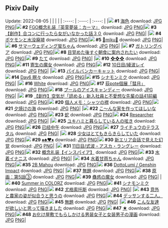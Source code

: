 ## Pixiv Daily
Update: 2022-08-05
|      |      |      |
| :----: | :----: | :----: |
|![](https://pixiv.microyu.workers.dev/c/240x480/img-master/img/2022/08/03/00/30/01/100191209_p0_master1200.jpg) **#1** [海色](https://www.pixiv.net/artworks/100191209) download: [JPG](https://pixiv.microyu.workers.dev/img-original/img/2022/08/03/00/30/01/100191209_p0.jpg) [PNG](https://pixiv.microyu.workers.dev/img-original/img/2022/08/03/00/30/01/100191209_p0.png)|![](https://pixiv.microyu.workers.dev/c/240x480/img-master/img/2022/08/03/21/15/36/100208587_p0_master1200.jpg) **#2** [FGO概念礼装『英霊夢装：カーマ』](https://www.pixiv.net/artworks/100208587) download: [JPG](https://pixiv.microyu.workers.dev/img-original/img/2022/08/03/21/15/36/100208587_p0.jpg) [PNG](https://pixiv.microyu.workers.dev/img-original/img/2022/08/03/21/15/36/100208587_p0.png)|![](https://pixiv.microyu.workers.dev/c/240x480/img-master/img/2022/08/03/00/00/11/100190107_p0_master1200.jpg) **#3** [【創作】合コンに行ったら女がいなかった話３０](https://www.pixiv.net/artworks/100190107) download: [JPG](https://pixiv.microyu.workers.dev/img-original/img/2022/08/03/00/00/11/100190107_p0.jpg) [PNG](https://pixiv.microyu.workers.dev/img-original/img/2022/08/03/00/00/11/100190107_p0.png)|
|![](https://pixiv.microyu.workers.dev/c/240x480/img-master/img/2022/08/03/00/00/44/100190255_p0_master1200.jpg) **#4** [ポケモンと水没廃墟](https://www.pixiv.net/artworks/100190255) download: [JPG](https://pixiv.microyu.workers.dev/img-original/img/2022/08/03/00/00/44/100190255_p0.jpg) [PNG](https://pixiv.microyu.workers.dev/img-original/img/2022/08/03/00/00/44/100190255_p0.png)|![](https://pixiv.microyu.workers.dev/c/240x480/img-master/img/2022/08/04/00/00/14/100213111_p0_master1200.jpg) **#5** [🎈miku🎈](https://www.pixiv.net/artworks/100213111) download: [JPG](https://pixiv.microyu.workers.dev/img-original/img/2022/08/04/00/00/14/100213111_p0.jpg) [PNG](https://pixiv.microyu.workers.dev/img-original/img/2022/08/04/00/00/14/100213111_p0.png)|![](https://pixiv.microyu.workers.dev/c/240x480/img-master/img/2022/08/04/00/00/07/100213056_p0_master1200.jpg) **#6** [サマーウェディング蛍ちゃん](https://www.pixiv.net/artworks/100213056) download: [JPG](https://pixiv.microyu.workers.dev/img-original/img/2022/08/04/00/00/07/100213056_p0.jpg) [PNG](https://pixiv.microyu.workers.dev/img-original/img/2022/08/04/00/00/07/100213056_p0.png)|
|![](https://pixiv.microyu.workers.dev/c/240x480/img-master/img/2022/08/03/01/10/45/100192216_p0_master1200.jpg) **#7** [ガトリングベア](https://www.pixiv.net/artworks/100192216) download: [JPG](https://pixiv.microyu.workers.dev/img-original/img/2022/08/03/01/10/45/100192216_p0.jpg) [PNG](https://pixiv.microyu.workers.dev/img-original/img/2022/08/03/01/10/45/100192216_p0.png)|![](https://pixiv.microyu.workers.dev/c/240x480/img-master/img/2022/08/03/07/30/01/100196138_p0_master1200.jpg) **#8** [目覚めた後すぐ朝食に案内されたい](https://www.pixiv.net/artworks/100196138) download: [JPG](https://pixiv.microyu.workers.dev/img-original/img/2022/08/03/07/30/01/100196138_p0.jpg) [PNG](https://pixiv.microyu.workers.dev/img-original/img/2022/08/03/07/30/01/100196138_p0.png)|![](https://pixiv.microyu.workers.dev/c/240x480/img-master/img/2022/08/03/00/09/50/100190632_p0_master1200.jpg) **#9** [たて](https://www.pixiv.net/artworks/100190632) download: [JPG](https://pixiv.microyu.workers.dev/img-original/img/2022/08/03/00/09/50/100190632_p0.jpg) [PNG](https://pixiv.microyu.workers.dev/img-original/img/2022/08/03/00/09/50/100190632_p0.png)|
|![](https://pixiv.microyu.workers.dev/c/240x480/img-master/img/2022/08/04/01/00/24/100214821_p0_master1200.jpg) **#10** [❖❖❖](https://www.pixiv.net/artworks/100214821) download: [JPG](https://pixiv.microyu.workers.dev/img-original/img/2022/08/04/01/00/24/100214821_p0.jpg) [PNG](https://pixiv.microyu.workers.dev/img-original/img/2022/08/04/01/00/24/100214821_p0.png)|![](https://pixiv.microyu.workers.dev/c/240x480/img-master/img/2022/08/03/00/00/35/100190232_p0_master1200.jpg) **#11** [寄生の魔女](https://www.pixiv.net/artworks/100190232) download: [JPG](https://pixiv.microyu.workers.dev/img-original/img/2022/08/03/00/00/35/100190232_p0.jpg) [PNG](https://pixiv.microyu.workers.dev/img-original/img/2022/08/03/00/00/35/100190232_p0.png)|![](https://pixiv.microyu.workers.dev/c/240x480/img-master/img/2022/08/03/00/01/35/100190108_p0_master1200.jpg) **#12** [10日目/綾波レイ](https://www.pixiv.net/artworks/100190108) download: [JPG](https://pixiv.microyu.workers.dev/img-original/img/2022/08/03/00/01/35/100190108_p0.jpg) [PNG](https://pixiv.microyu.workers.dev/img-original/img/2022/08/03/00/01/35/100190108_p0.png)|
|![](https://pixiv.microyu.workers.dev/c/240x480/img-master/img/2022/08/04/00/00/18/100213136_p0_master1200.jpg) **#13** [パイルバンカーキャット](https://www.pixiv.net/artworks/100213136) download: [JPG](https://pixiv.microyu.workers.dev/img-original/img/2022/08/04/00/00/18/100213136_p0.jpg) [PNG](https://pixiv.microyu.workers.dev/img-original/img/2022/08/04/00/00/18/100213136_p0.png)|![](https://pixiv.microyu.workers.dev/c/240x480/img-master/img/2022/08/03/10/11/15/100197714_p0_master1200.jpg) **#14** [Day6 瞑々](https://www.pixiv.net/artworks/100197714) download: [JPG](https://pixiv.microyu.workers.dev/img-original/img/2022/08/03/10/11/15/100197714_p0.jpg) [PNG](https://pixiv.microyu.workers.dev/img-original/img/2022/08/03/10/11/15/100197714_p0.png)|![](https://pixiv.microyu.workers.dev/c/240x480/img-master/img/2022/08/03/00/00/13/100190124_p0_master1200.jpg) **#15** [シナモンミク](https://www.pixiv.net/artworks/100190124) download: [JPG](https://pixiv.microyu.workers.dev/img-original/img/2022/08/03/00/00/13/100190124_p0.jpg) [PNG](https://pixiv.microyu.workers.dev/img-original/img/2022/08/03/00/00/13/100190124_p0.png)|
|![](https://pixiv.microyu.workers.dev/c/240x480/img-master/img/2022/08/03/19/41/51/100206351_p0_master1200.jpg) **#16** [White](https://www.pixiv.net/artworks/100206351) download: [JPG](https://pixiv.microyu.workers.dev/img-original/img/2022/08/03/19/41/51/100206351_p0.jpg) [PNG](https://pixiv.microyu.workers.dev/img-original/img/2022/08/03/19/41/51/100206351_p0.png)|![](https://pixiv.microyu.workers.dev/c/240x480/img-master/img/2022/08/03/00/00/25/100190190_p0_master1200.jpg) **#17** [荻pote個展「彗月」](https://www.pixiv.net/artworks/100190190) download: [JPG](https://pixiv.microyu.workers.dev/img-original/img/2022/08/03/00/00/25/100190190_p0.jpg) [PNG](https://pixiv.microyu.workers.dev/img-original/img/2022/08/03/00/00/25/100190190_p0.png)|![](https://pixiv.microyu.workers.dev/c/240x480/img-master/img/2022/08/03/20/30/00/100207417_p0_master1200.jpg) **#18** [プールのアイスキャンディー](https://www.pixiv.net/artworks/100207417) download: [JPG](https://pixiv.microyu.workers.dev/img-original/img/2022/08/03/20/30/00/100207417_p0.jpg) [PNG](https://pixiv.microyu.workers.dev/img-original/img/2022/08/03/20/30/00/100207417_p0.png)|
|![](https://pixiv.microyu.workers.dev/c/240x480/img-master/img/2022/08/04/18/26/01/100227936_p0_master1200.jpg) **#19** [【創作】空気が「読める」新入社員と不愛想な先輩の話41前編](https://www.pixiv.net/artworks/100227936) download: [JPG](https://pixiv.microyu.workers.dev/img-original/img/2022/08/04/18/26/01/100227936_p0.jpg) [PNG](https://pixiv.microyu.workers.dev/img-original/img/2022/08/04/18/26/01/100227936_p0.png)|![](https://pixiv.microyu.workers.dev/c/240x480/img-master/img/2022/08/03/08/00/02/100196433_p0_master1200.jpg) **#20** [個人メモ：シャツの襟](https://www.pixiv.net/artworks/100196433) download: [JPG](https://pixiv.microyu.workers.dev/img-original/img/2022/08/03/08/00/02/100196433_p0.jpg) [PNG](https://pixiv.microyu.workers.dev/img-original/img/2022/08/03/08/00/02/100196433_p0.png)|![](https://pixiv.microyu.workers.dev/c/240x480/img-master/img/2022/08/04/00/01/14/100213234_p0_master1200.jpg) **#21** [夕焼けの海](https://www.pixiv.net/artworks/100213234) download: [JPG](https://pixiv.microyu.workers.dev/img-original/img/2022/08/04/00/01/14/100213234_p0.jpg) [PNG](https://pixiv.microyu.workers.dev/img-original/img/2022/08/04/00/01/14/100213234_p0.png)|
|![](https://pixiv.microyu.workers.dev/c/240x480/img-master/img/2022/08/04/07/30/00/100219069_p0_master1200.jpg) **#22** [こ～んな家を作ってほしいな](https://www.pixiv.net/artworks/100219069) download: [JPG](https://pixiv.microyu.workers.dev/img-original/img/2022/08/04/07/30/00/100219069_p0.jpg) [PNG](https://pixiv.microyu.workers.dev/img-original/img/2022/08/04/07/30/00/100219069_p0.png)|![](https://pixiv.microyu.workers.dev/c/240x480/img-master/img/2022/08/03/00/21/53/100190998_p0_master1200.jpg) **#23** [蛇](https://www.pixiv.net/artworks/100190998) download: [JPG](https://pixiv.microyu.workers.dev/img-original/img/2022/08/03/00/21/53/100190998_p0.jpg) [PNG](https://pixiv.microyu.workers.dev/img-original/img/2022/08/03/00/21/53/100190998_p0.png)|![](https://pixiv.microyu.workers.dev/c/240x480/img-master/img/2022/08/04/16/55/50/100226234_p0_master1200.jpg) **#24** [Researcher](https://www.pixiv.net/artworks/100226234) download: [JPG](https://pixiv.microyu.workers.dev/img-original/img/2022/08/04/16/55/50/100226234_p0.jpg) [PNG](https://pixiv.microyu.workers.dev/img-original/img/2022/08/04/16/55/50/100226234_p0.png)|
|![](https://pixiv.microyu.workers.dev/c/240x480/img-master/img/2022/08/03/00/11/40/100190686_p0_master1200.jpg) **#25** [ユキハミと暮らしている人の呟き](https://www.pixiv.net/artworks/100190686) download: [JPG](https://pixiv.microyu.workers.dev/img-original/img/2022/08/03/00/11/40/100190686_p0.jpg) [PNG](https://pixiv.microyu.workers.dev/img-original/img/2022/08/03/00/11/40/100190686_p0.png)|![](https://pixiv.microyu.workers.dev/c/240x480/img-master/img/2022/08/04/16/04/44/100225493_p0_master1200.jpg) **#26** [已经中午](https://www.pixiv.net/artworks/100225493) download: [JPG](https://pixiv.microyu.workers.dev/img-original/img/2022/08/04/16/04/44/100225493_p0.jpg) [PNG](https://pixiv.microyu.workers.dev/img-original/img/2022/08/04/16/04/44/100225493_p0.png)|![](https://pixiv.microyu.workers.dev/c/240x480/img-master/img/2022/08/03/23/46/10/100212626_p0_master1200.jpg) **#27** [ライチュウのテラスタル](https://www.pixiv.net/artworks/100212626) download: [JPG](https://pixiv.microyu.workers.dev/img-original/img/2022/08/03/23/46/10/100212626_p0.jpg) [PNG](https://pixiv.microyu.workers.dev/img-original/img/2022/08/03/23/46/10/100212626_p0.png)|
|![](https://pixiv.microyu.workers.dev/c/240x480/img-master/img/2022/08/04/00/00/10/100213073_p0_master1200.jpg) **#28** [少女はとてもきらきらしていた](https://www.pixiv.net/artworks/100213073) download: [JPG](https://pixiv.microyu.workers.dev/img-original/img/2022/08/04/00/00/10/100213073_p0.jpg) [PNG](https://pixiv.microyu.workers.dev/img-original/img/2022/08/04/00/00/10/100213073_p0.png)|![](https://pixiv.microyu.workers.dev/c/240x480/img-master/img/2022/08/03/00/17/27/100190863_p0_master1200.jpg) **#29** [♠♣♥♦](https://www.pixiv.net/artworks/100190863) download: [JPG](https://pixiv.microyu.workers.dev/img-original/img/2022/08/03/00/17/27/100190863_p0.jpg) [PNG](https://pixiv.microyu.workers.dev/img-original/img/2022/08/03/00/17/27/100190863_p0.png)|![](https://pixiv.microyu.workers.dev/c/240x480/img-master/img/2022/08/03/21/58/33/100209730_p0_master1200.jpg) **#30** [新エリア会話で見えた幻覚](https://www.pixiv.net/artworks/100209730) download: [JPG](https://pixiv.microyu.workers.dev/img-original/img/2022/08/03/21/58/33/100209730_p0.jpg) [PNG](https://pixiv.microyu.workers.dev/img-original/img/2022/08/03/21/58/33/100209730_p0.png)|
|![](https://pixiv.microyu.workers.dev/c/240x480/img-master/img/2022/08/04/00/22/03/100213109_p0_master1200.jpg) **#31** [11日目/式波・アスカ・ラングレー](https://www.pixiv.net/artworks/100213109) download: [JPG](https://pixiv.microyu.workers.dev/img-original/img/2022/08/04/00/22/03/100213109_p0.jpg) [PNG](https://pixiv.microyu.workers.dev/img-original/img/2022/08/04/00/22/03/100213109_p0.png)|![](https://pixiv.microyu.workers.dev/c/240x480/img-master/img/2022/08/04/07/45/17/100219209_p0_master1200.jpg) **#32** [概念礼装【インスパイア】](https://www.pixiv.net/artworks/100219209) download: [JPG](https://pixiv.microyu.workers.dev/img-original/img/2022/08/04/07/45/17/100219209_p0.jpg) [PNG](https://pixiv.microyu.workers.dev/img-original/img/2022/08/04/07/45/17/100219209_p0.png)|![](https://pixiv.microyu.workers.dev/c/240x480/img-master/img/2022/08/04/13/22/58/100223175_p0_master1200.jpg) **#33** [水着イナニス](https://www.pixiv.net/artworks/100223175) download: [JPG](https://pixiv.microyu.workers.dev/img-original/img/2022/08/04/13/22/58/100223175_p0.jpg) [PNG](https://pixiv.microyu.workers.dev/img-original/img/2022/08/04/13/22/58/100223175_p0.png)|
|![](https://pixiv.microyu.workers.dev/c/240x480/img-master/img/2022/08/04/00/00/10/100213072_p0_master1200.jpg) **#34** [水着甘雨ちゃん](https://www.pixiv.net/artworks/100213072) download: [JPG](https://pixiv.microyu.workers.dev/img-original/img/2022/08/04/00/00/10/100213072_p0.jpg) [PNG](https://pixiv.microyu.workers.dev/img-original/img/2022/08/04/00/00/10/100213072_p0.png)|![](https://pixiv.microyu.workers.dev/c/240x480/img-master/img/2022/08/03/02/58/39/100193841_p0_master1200.jpg) **#35** [2B Mahou](https://www.pixiv.net/artworks/100193841) download: [JPG](https://pixiv.microyu.workers.dev/img-original/img/2022/08/03/02/58/39/100193841_p0.jpg) [PNG](https://pixiv.microyu.workers.dev/img-original/img/2022/08/03/02/58/39/100193841_p0.png)|![](https://pixiv.microyu.workers.dev/c/240x480/img-master/img/2022/08/03/12/39/59/100199608_p0_master1200.jpg) **#36** [DottoLumi / Genshin Impact](https://www.pixiv.net/artworks/100199608) download: [JPG](https://pixiv.microyu.workers.dev/img-original/img/2022/08/03/12/39/59/100199608_p0.jpg) [PNG](https://pixiv.microyu.workers.dev/img-original/img/2022/08/03/12/39/59/100199608_p0.png)|
|![](https://pixiv.microyu.workers.dev/c/240x480/img-master/img/2022/08/03/22/37/18/100210759_p0_master1200.jpg) **#37** [無題](https://www.pixiv.net/artworks/100210759) download: [JPG](https://pixiv.microyu.workers.dev/img-original/img/2022/08/03/22/37/18/100210759_p0.jpg) [PNG](https://pixiv.microyu.workers.dev/img-original/img/2022/08/03/22/37/18/100210759_p0.png)|![](https://pixiv.microyu.workers.dev/c/240x480/img-master/img/2022/08/03/19/59/26/100206702_p0_master1200.jpg) **#38** [原画：第5話③](https://www.pixiv.net/artworks/100206702) download: [JPG](https://pixiv.microyu.workers.dev/img-original/img/2022/08/03/19/59/26/100206702_p0.jpg) [PNG](https://pixiv.microyu.workers.dev/img-original/img/2022/08/03/19/59/26/100206702_p0.png)|![](https://pixiv.microyu.workers.dev/c/240x480/img-master/img/2022/08/03/00/15/10/100190791_p0_master1200.jpg) **#39** [蠱惑の魔女](https://www.pixiv.net/artworks/100190791) download: [JPG](https://pixiv.microyu.workers.dev/img-original/img/2022/08/03/00/15/10/100190791_p0.jpg) [PNG](https://pixiv.microyu.workers.dev/img-original/img/2022/08/03/00/15/10/100190791_p0.png)|
|![](https://pixiv.microyu.workers.dev/c/240x480/img-master/img/2022/08/04/00/00/26/100213166_p0_master1200.jpg) **#40** [Summer in COLORZ](https://www.pixiv.net/artworks/100213166) download: [JPG](https://pixiv.microyu.workers.dev/img-original/img/2022/08/04/00/00/26/100213166_p0.jpg) [PNG](https://pixiv.microyu.workers.dev/img-original/img/2022/08/04/00/00/26/100213166_p0.png)|![](https://pixiv.microyu.workers.dev/c/240x480/img-master/img/2022/08/04/00/07/37/100213485_p0_master1200.jpg) **#41** [シナモンミク](https://www.pixiv.net/artworks/100213485) download: [JPG](https://pixiv.microyu.workers.dev/img-original/img/2022/08/04/00/07/37/100213485_p0.jpg) [PNG](https://pixiv.microyu.workers.dev/img-original/img/2022/08/04/00/07/37/100213485_p0.png)|![](https://pixiv.microyu.workers.dev/c/240x480/img-master/img/2022/08/04/00/00/18/100213135_p0_master1200.jpg) **#42** [尤格索托斯](https://www.pixiv.net/artworks/100213135) download: [JPG](https://pixiv.microyu.workers.dev/img-original/img/2022/08/04/00/00/18/100213135_p0.jpg) [PNG](https://pixiv.microyu.workers.dev/img-original/img/2022/08/04/00/00/18/100213135_p0.png)|
|![](https://pixiv.microyu.workers.dev/c/240x480/img-master/img/2022/08/03/06/38/26/100195655_p0_master1200.jpg) **#43** [意外と農家の姿が似合うと思うの](https://www.pixiv.net/artworks/100195655) download: [JPG](https://pixiv.microyu.workers.dev/img-original/img/2022/08/03/06/38/26/100195655_p0.jpg) [PNG](https://pixiv.microyu.workers.dev/img-original/img/2022/08/03/06/38/26/100195655_p0.png)|![](https://pixiv.microyu.workers.dev/c/240x480/img-master/img/2022/08/03/10/28/44/100197347_p0_master1200.jpg) **#44** [デッサンする二人。](https://www.pixiv.net/artworks/100197347) download: [JPG](https://pixiv.microyu.workers.dev/img-original/img/2022/08/03/10/28/44/100197347_p0.jpg) [PNG](https://pixiv.microyu.workers.dev/img-original/img/2022/08/03/10/28/44/100197347_p0.png)|![](https://pixiv.microyu.workers.dev/c/240x480/img-master/img/2022/08/03/00/00/24/100190180_p0_master1200.jpg) **#45** [無題](https://www.pixiv.net/artworks/100190180) download: [JPG](https://pixiv.microyu.workers.dev/img-original/img/2022/08/03/00/00/24/100190180_p0.jpg) [PNG](https://pixiv.microyu.workers.dev/img-original/img/2022/08/03/00/00/24/100190180_p0.png)|
|![](https://pixiv.microyu.workers.dev/c/240x480/img-master/img/2022/08/04/04/34/08/100217683_p0_master1200.jpg) **#46** [こんな友達が欲しいと思って描きました](https://www.pixiv.net/artworks/100217683) download: [JPG](https://pixiv.microyu.workers.dev/img-original/img/2022/08/04/04/34/08/100217683_p0.jpg) [PNG](https://pixiv.microyu.workers.dev/img-original/img/2022/08/04/04/34/08/100217683_p0.png)|![](https://pixiv.microyu.workers.dev/c/240x480/img-master/img/2022/08/04/16/30/03/100225878_p0_master1200.jpg) **#47** [★](https://www.pixiv.net/artworks/100225878) download: [JPG](https://pixiv.microyu.workers.dev/img-original/img/2022/08/04/16/30/03/100225878_p0.jpg) [PNG](https://pixiv.microyu.workers.dev/img-original/img/2022/08/04/16/30/03/100225878_p0.png)|![](https://pixiv.microyu.workers.dev/c/240x480/img-master/img/2022/08/03/19/32/06/100206139_p0_master1200.jpg) **#48** [お化け屋敷でもらしかける男装女子と女装男子の漫画](https://www.pixiv.net/artworks/100206139) download: [JPG](https://pixiv.microyu.workers.dev/img-original/img/2022/08/03/19/32/06/100206139_p0.jpg) [PNG](https://pixiv.microyu.workers.dev/img-original/img/2022/08/03/19/32/06/100206139_p0.png)|
